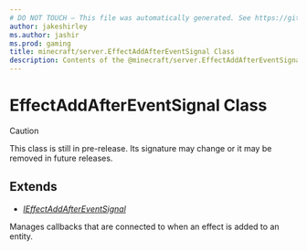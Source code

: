 ```yaml
---
# DO NOT TOUCH — This file was automatically generated. See https://github.com/mojang/minecraftapidocsgenerator to modify descriptions, examples, etc.
author: jakeshirley
ms.author: jashir
ms.prod: gaming
title: minecraft/server.EffectAddAfterEventSignal Class
description: Contents of the @minecraft/server.EffectAddAfterEventSignal class.
---
```

# EffectAddAfterEventSignal Class

> [!CAUTION]
> This class is still in pre-release.  Its signature may change or it may be removed in future releases.

## Extends
- [*IEffectAddAfterEventSignal*](IEffectAddAfterEventSignal.md)

Manages callbacks that are connected to when an effect is added to an entity.
